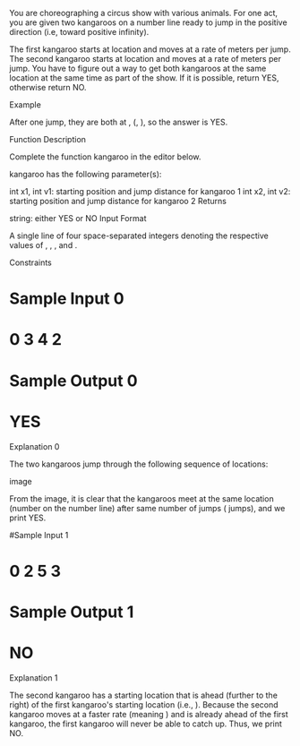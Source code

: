 You are choreographing a circus show with various animals. For one act, you are given two kangaroos on a number line ready to jump in the positive direction 
(i.e, toward positive infinity).

The first kangaroo starts at location  and moves at a rate of  meters per jump.
The second kangaroo starts at location  and moves at a rate of  meters per jump.
You have to figure out a way to get both kangaroos at the same location at the same time as part of the show. If it is possible, return YES, otherwise return NO.

Example




After one jump, they are both at , (, ), so the answer is YES.

Function Description

Complete the function kangaroo in the editor below.

kangaroo has the following parameter(s):

int x1, int v1: starting position and jump distance for kangaroo 1
int x2, int v2: starting position and jump distance for kangaroo 2
Returns

string: either YES or NO
Input Format

A single line of four space-separated integers denoting the respective values of , , , and .

Constraints

# Sample Input 0           

#   0 3 4 2                      

# Sample Output 0

#    YES

Explanation 0

The two kangaroos jump through the following sequence of locations:

image

From the image, it is clear that the kangaroos meet at the same location (number  on the number line) after same number of jumps ( jumps), and we print YES.

#Sample Input 1           

#   0 2 5 3 

# Sample Output 1

#    NO

Explanation 1

The second kangaroo has a starting location that is ahead (further to the right) of the first kangaroo's starting location (i.e., ). 
Because the second kangaroo moves at a faster rate (meaning ) and is already ahead of the first kangaroo, the first kangaroo will never be able to catch up.
Thus, we print NO.
